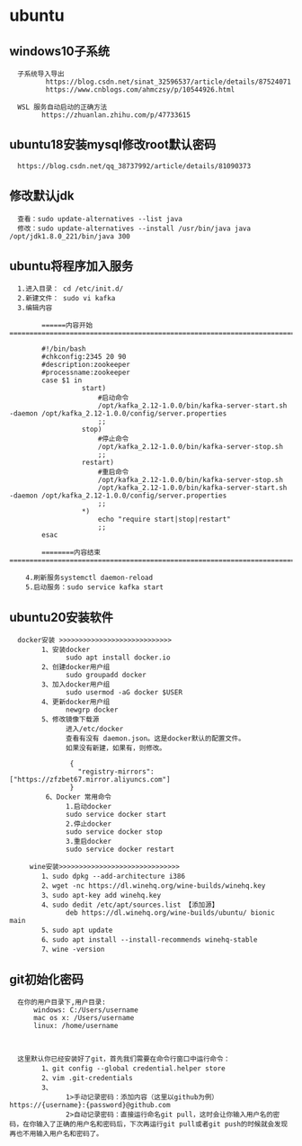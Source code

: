 # ubuntu
## windows10子系统
      子系统导入导出
             https://blog.csdn.net/sinat_32596537/article/details/87524071
             https://www.cnblogs.com/ahmczsy/p/10544926.html
      
      WSL 服务自动启动的正确方法
            https://zhuanlan.zhihu.com/p/47733615


## ubuntu18安装mysql修改root默认密码
      https://blog.csdn.net/qq_38737992/article/details/81090373
      
## 修改默认jdk
      查看：sudo update-alternatives --list java
      修改：sudo update-alternatives --install /usr/bin/java java /opt/jdk1.8.0_221/bin/java 300
      
      

## ubuntu将程序加入服务
      1.进入目录： cd /etc/init.d/
      2.新建文件： sudo vi kafka
      3.编辑内容
      
            ======内容开始===========================================================================================
            
            #!/bin/bash
            #chkconfig:2345 20 90
            #description:zookeeper
            #processname:zookeeper
            case $1 in
                      start)
                          #启动命令    
                          /opt/kafka_2.12-1.0.0/bin/kafka-server-start.sh -daemon /opt/kafka_2.12-1.0.0/config/server.properties
                          ;;
                      stop)
                          #停止命令    
                          /opt/kafka_2.12-1.0.0/bin/kafka-server-stop.sh
                          ;;
                      restart)
                          #重启命令    
                          /opt/kafka_2.12-1.0.0/bin/kafka-server-stop.sh
                          /opt/kafka_2.12-1.0.0/bin/kafka-server-start.sh -daemon /opt/kafka_2.12-1.0.0/config/server.properties
                          ;;
                      *)
                          echo "require start|stop|restart"
                          ;;
            esac
            
            ========内容结束=========================================================================================
            
        4.刷新服务systemctl daemon-reload
        5.启动服务：sudo service kafka start
        
        
## ubuntu20安装软件
      
      docker安装 >>>>>>>>>>>>>>>>>>>>>>>>>>>>
            1、安装docker
                  sudo apt install docker.io
            2、创建docker用户组
                  sudo groupadd docker
            3、加入docker用户组
                  sudo usermod -aG docker $USER
            4、更新docker用户组
                  newgrp docker
            5、修改镜像下载源      
                  进入/etc/docker
                  查看有没有 daemon.json。这是docker默认的配置文件。
                  如果没有新建，如果有，则修改。
                  
                   {
                     "registry-mirrors": ["https://zfzbet67.mirror.aliyuncs.com"]
                   }
             6、Docker 常用命令
                  1.启动docker
                  sudo service docker start
                  2.停止docker
                  sudo service docker stop
                  3.重启docker
                  sudo service docker restart      
                   
         wine安装>>>>>>>>>>>>>>>>>>>>>>>>>>>>>>
            1、sudo dpkg --add-architecture i386
            2、wget -nc https://dl.winehq.org/wine-builds/winehq.key
            3、sudo apt-key add winehq.key
            4、sudo dedit /etc/apt/sources.list 【添加源】
                  deb https://dl.winehq.org/wine-builds/ubuntu/ bionic main
            5、sudo apt update
            6、sudo apt install --install-recommends winehq-stable
            7、wine -version


## git初始化密码

      在你的用户目录下,用户目录:
          windows: C:/Users/username
          mac os x: /Users/username
          linux: /home/username



      这里默认你已经安装好了git，首先我们需要在命令行窗口中运行命令：
            1、git config --global credential.helper store
            2、vim .git-credentials
            3、
                  1>手动记录密码：添加内容（这里以github为例）https://{username}:{password}@github.com
                  2>自动记录密码：直接运行命名git pull，这时会让你输入用户名的密码，在你输入了正确的用户名和密码后，下次再运行git pull或者git push的时候就会发现再也不用输入用户名和密码了。




